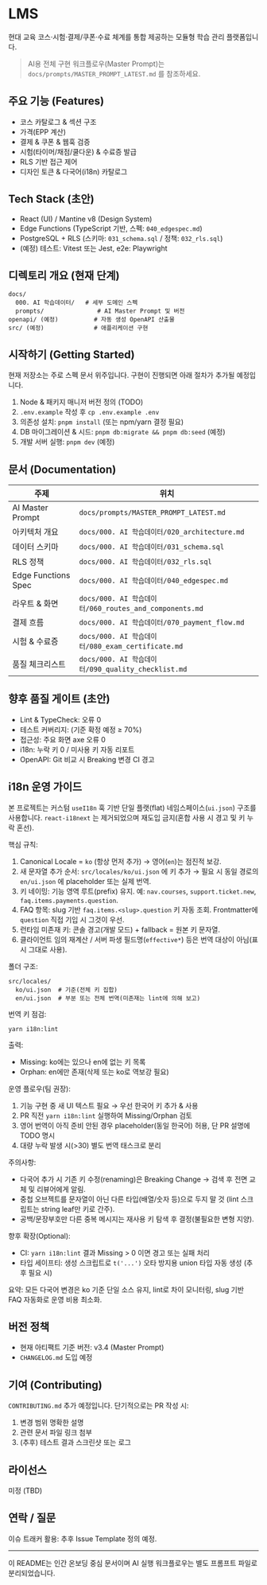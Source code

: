 <!-- Human-facing project README (AI Master Prompt moved to docs/prompts/) -->

# LMS

현대 교육 코스·시험·결제/쿠폰·수료 체계를 통합 제공하는 모듈형 학습 관리 플랫폼입니다.

> AI용 전체 구현 워크플로우(Master Prompt)는 `docs/prompts/MASTER_PROMPT_LATEST.md` 를 참조하세요.

## 주요 기능 (Features)

- 코스 카탈로그 & 섹션 구조
- 가격(EPP 계산)
- 결제 & 쿠폰 & 웹훅 검증
- 시험(타이머/채점/쿨다운) & 수료증 발급
- RLS 기반 접근 제어
- 디자인 토큰 & 다국어(i18n) 카탈로그

## Tech Stack (초안)

- React (UI) / Mantine v8 (Design System)
- Edge Functions (TypeScript 기반, 스펙: `040_edgespec.md`)
- PostgreSQL + RLS (스키마: `031_schema.sql` / 정책: `032_rls.sql`)
- (예정) 테스트: Vitest 또는 Jest, e2e: Playwright

## 디렉토리 개요 (현재 단계)

```
docs/
  000. AI 학습데이터/   # 세부 도메인 스펙
  prompts/               # AI Master Prompt 및 버전
openapi/ (예정)          # 자동 생성 OpenAPI 산출물
src/ (예정)              # 애플리케이션 구현
```

## 시작하기 (Getting Started)

현재 저장소는 주로 스펙 문서 위주입니다. 구현이 진행되면 아래 절차가 추가될 예정입니다.

1. Node & 패키지 매니저 버전 정의 (TODO)
2. `.env.example` 작성 후 `cp .env.example .env`
3. 의존성 설치: `pnpm install` (또는 npm/yarn 결정 필요)
4. DB 마이그레이션 & 시드: `pnpm db:migrate && pnpm db:seed` (예정)
5. 개발 서버 실행: `pnpm dev` (예정)

## 문서 (Documentation)

| 주제                | 위치                                                   |
| ------------------- | ------------------------------------------------------ |
| AI Master Prompt    | `docs/prompts/MASTER_PROMPT_LATEST.md`                 |
| 아키텍처 개요       | `docs/000. AI 학습데이터/020_architecture.md`          |
| 데이터 스키마       | `docs/000. AI 학습데이터/031_schema.sql`               |
| RLS 정책            | `docs/000. AI 학습데이터/032_rls.sql`                  |
| Edge Functions Spec | `docs/000. AI 학습데이터/040_edgespec.md`              |
| 라우트 & 화면       | `docs/000. AI 학습데이터/060_routes_and_components.md` |
| 결제 흐름           | `docs/000. AI 학습데이터/070_payment_flow.md`          |
| 시험 & 수료증       | `docs/000. AI 학습데이터/080_exam_certificate.md`      |
| 품질 체크리스트     | `docs/000. AI 학습데이터/090_quality_checklist.md`     |

## 향후 품질 게이트 (초안)

- Lint & TypeCheck: 오류 0
- 테스트 커버리지: (기준 확정 예정 ≥ 70%)
- 접근성: 주요 화면 axe 오류 0
- i18n: 누락 키 0 / 미사용 키 자동 리포트
- OpenAPI: Git 비교 시 Breaking 변경 CI 경고

## i18n 운영 가이드

본 프로젝트는 커스텀 `useI18n` 훅 기반 단일 플랫(flat) 네임스페이스(`ui.json`) 구조를 사용합니다. `react-i18next` 는 제거되었으며 재도입 금지(혼합 사용 시 경고 및 키 누락 혼선).

핵심 규칙:

1. Canonical Locale = `ko` (항상 먼저 추가) → 영어(`en`)는 점진적 보강.
2. 새 문자열 추가 순서: `src/locales/ko/ui.json` 에 키 추가 → 필요 시 동일 경로의 `en/ui.json` 에 placeholder 또는 실제 번역.
3. 키 네이밍: 기능 영역 루트(prefix) 유지. 예: `nav.courses`, `support.ticket.new`, `faq.items.payments.question`.
4. FAQ 항목: slug 기반 `faq.items.<slug>.question` 키 자동 조회. Frontmatter에 `question` 직접 기입 시 그것이 우선.
5. 런타임 미존재 키: 콘솔 경고(개발 모드) + fallback = 원본 키 문자열.
6. 클라이언트 임의 재계산 / 서버 파생 필드명(`effective*`) 등은 번역 대상이 아님(표시 그대로 사용).

폴더 구조:

```
src/locales/
  ko/ui.json  # 기준(전체 키 집합)
  en/ui.json  # 부분 또는 전체 번역(미존재는 lint에 의해 보고)
```

번역 키 점검:

```
yarn i18n:lint
```

출력:

- Missing: ko에는 있으나 en에 없는 키 목록
- Orphan: en에만 존재(삭제 또는 ko로 역보강 필요)

운영 플로우(팀 권장):

1. 기능 구현 중 새 UI 텍스트 필요 → 우선 한국어 키 추가 & 사용
2. PR 직전 `yarn i18n:lint` 실행하여 Missing/Orphan 검토
3. 영어 번역이 아직 준비 안된 경우 placeholder(동일 한국어) 허용, 단 PR 설명에 TODO 명시
4. 대량 누락 발생 시(>30) 별도 번역 태스크로 분리

주의사항:

- 다국어 추가 시 기존 키 수정(renaming)은 Breaking Change → 검색 후 전면 교체 및 리뷰어에게 알림.
- 중첩 오브젝트를 문자열이 아닌 다른 타입(배열/숫자 등)으로 두지 말 것 (lint 스크립트는 string leaf만 키로 간주).
- 공백/문장부호만 다른 중복 메시지는 재사용 키 탐색 후 결정(불필요한 변형 지양).

향후 확장(Optional):

- CI: `yarn i18n:lint` 결과 Missing > 0 이면 경고 또는 실패 처리
- 타입 세이프티: 생성 스크립트로 `t('...')` 오타 방지용 union 타입 자동 생성 (추후 필요 시)

요약: 모든 다국어 변경은 ko 기준 단일 소스 유지, lint로 차이 모니터링, slug 기반 FAQ 자동화로 운영 비용 최소화.

## 버전 정책

- 현재 아티팩트 기준 버전: v3.4 (Master Prompt)
- `CHANGELOG.md` 도입 예정

## 기여 (Contributing)

`CONTRIBUTING.md` 추가 예정입니다. 단기적으로는 PR 작성 시:

1. 변경 범위 명확한 설명
2. 관련 문서 파일 링크 첨부
3. (추후) 테스트 결과 스크린샷 또는 로그

## 라이선스

미정 (TBD)

## 연락 / 질문

이슈 트래커 활용: 추후 Issue Template 정의 예정.

---

이 README는 인간 온보딩 중심 문서이며 AI 실행 워크플로우는 별도 프롬프트 파일로 분리되었습니다.

